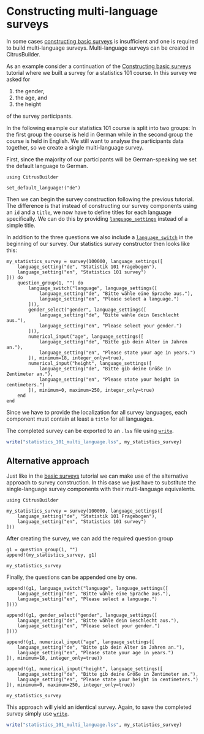 # Constructing multi-language surveys

In some cases [constructing basic surveys](basic.md) is insufficient and one is required to build multi-language surveys. Multi-language surveys can be created in CitrusBuilder.

As an example consider a continuation of the [Constructing basic surveys](basic.md) tutorial where we built a survey for a statistics 101 course. In this survey we asked for 

1. the gender, 
2. the age, and 
3. the height

of the survey participants.

In the following example our statistics 101 course is split into two groups: In the first group the course is held in German while in the second group the course is held in English. We still want to analyse the participants data together, so we create a single multi-language survey.

First, since the majority of our participants will be German-speaking we set the default language to German. 

```@example multi-language
using CitrusBuilder 

set_default_language!("de")
```

Then we can begin the survey construction following the previous tutorial. 
The difference is that instead of constructing our survey components using an `id` and a `title`, we now have to define titles for each language specifically. 
We can do this by providing [`language_settings`](@ref) instead of a simple title.

In addition to the three questions we also include a [`language_switch`](@ref) in the beginning of our survey. Our statistics survey constructor then looks like this: 

```@example multi-language
my_statistics_survey = survey(100000, language_settings([
    language_setting("de", "Statistik 101 Fragebogen"),
    language_setting("en", "Statistics 101 survey")
])) do
    question_group(1, "") do
        language_switch("language", language_settings([
            language_setting("de", "Bitte wähle eine Sprache aus."),
            language_setting("en", "Please select a language.")
        ])),
        gender_select("gender", language_settings([
            language_setting("de", "Bitte wähle dein Geschlecht aus."),
            language_setting("en", "Please select your gender.")
        ])),
        numerical_input("age", language_settings([
            language_setting("de", "Bitte gib dein Alter in Jahren an."),
            language_setting("en", "Please state your age in years.")
        ]), minimum=18, integer_only=true),
        numerical_input("height", language_settings([
            language_setting("de", "Bitte gib deine Größe in Zentimeter an."),
            language_setting("en", "Please state your height in centimeters.")
        ]), minimum=0, maximum=250, integer_only=true)
    end
end
```

Since we have to provide the localization for all survey languages, each component must contain at least a `title` for all languages. 

The completed survey can be exported to an `.lss` file using [`write`](@ref).

```julia
write("statistics_101_multi_language.lss", my_statistics_survey)
```

## Alternative approach
Just like in the [basic surveys](basic.md) tutorial we can make use of the alternative approach to survey construction. In this case we just have to substitute the single-language survey components with their multi-language equivalents. 

```@example multi-language_bang
using CitrusBuilder 

my_statistics_survey = survey(100000, language_settings([
    language_setting("de", "Statistik 101 Fragebogen"),
    language_setting("en", "Statistics 101 survey")
]))
```

After creating the survey, we can add the required question group

```@example multi-language_bang
g1 = question_group(1, "")
append!(my_statistics_survey, g1)

my_statistics_survey
```

Finally, the questions can be appended one by one.

```@example multi-language_bang
append!(g1, language_switch("language", language_settings([
    language_setting("de", "Bitte wähle eine Sprache aus."),
    language_setting("en", "Please select a language.")
])))

append!(g1, gender_select("gender", language_settings([
    language_setting("de", "Bitte wähle dein Geschlecht aus."),
    language_setting("en", "Please select your gender.")
])))
        
append!(g1, numerical_input("age", language_settings([
    language_setting("de", "Bitte gib dein Alter in Jahren an."),
    language_setting("en", "Please state your age in years.")
]), minimum=18, integer_only=true))

append!(g1, numerical_input("height", language_settings([
    language_setting("de", "Bitte gib deine Größe in Zentimeter an."),
    language_setting("en", "Please state your height in centimeters.")
]), minimum=0, maximum=250, integer_only=true))

my_statistics_survey
```

This approach will yield an identical survey. 
Again, to save the completed survey simply use [`write`](@ref).

```julia
write("statistics_101_multi_language.lss", my_statistics_survey)
```